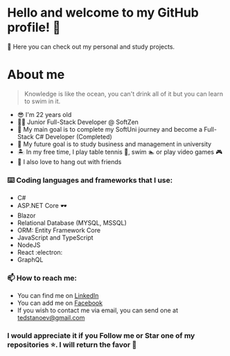 # Hello and welcome to my GitHub profile! 👋

👀 Here you can check out my personal and study projects.

# About me

> Knowledge is like the ocean, you can't drink all of it but you can learn to swim in it.

- 😎 I'm 22 years old
- :man_technologist: Junior Full-Stack Developer @ SoftZen
- 🎯 My main goal is to complete my SoftUni journey and become a Full-Stack C# Developer (Completed)
- 💼 My future goal is to study business and management in university
- :desert_island: In my free time, I play table tennis 🏓, swim 🏊 or play video games :video_game:
- 🥳 I also love to hang out with friends

### :keyboard: Coding languages and frameworks that I use:
- C#
- ASP.NET Core 🕶️
- Blazor
- Relational Database (MYSQL, MSSQL)
- ORM: Entity Framework Core
- JavaScript and TypeScript
- NodeJS
- React :electron:
- GraphQL

 ### 📫 How to reach me:
- You can find me on [LinkedIn](https://www.linkedin.com/in/teodor-stanoev-a14346227/)
- You can add me on [Facebook](https://www.facebook.com/teodor.stanoev)
- If you wish to contact me via email, you can send one at tedstanoev@gmail.com

### I would appreciate it if you **Follow** me or **Star** one of my repositories ⭐. I will return the favor 🤞
